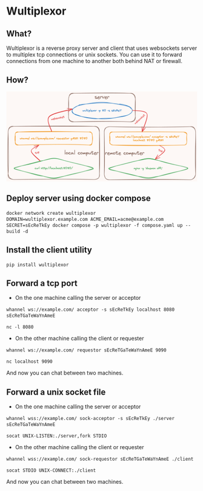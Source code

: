 # Wultiplexor

## What?

Wultiplexor is a reverse proxy server and client that uses websockets server to multiplex tcp connections or unix sockets.
You can use it to forward connections from one machine to another both behind NAT or firewall.

## How?

<picture>
  <img alt="Diagram" src="diagram.png">
</picture>

## Deploy server using docker compose

```shell
docker network create wultiplexor
DOMAIN=wultiplexor.example.com ACME_EMAIL=acme@example.com SECRET=sEcReTkEy docker compose -p wultiplexor -f compose.yaml up --build -d
```

## Install the client utility

```shell
pip install wultiplexor
```

## Forward a tcp port

- On the one machine calling the server or acceptor

```shell
whannel ws://example.com/ acceptor -s sEcReTkEy localhost 8080 sEcReTGaTeWaYnAmeE
```

```shell
nc -l 8080
```

- On the other machine calling the client or requester

```shell
whannel ws://example.com/ requestor sEcReTGaTeWaYnAmeE 9090
```

```shell
nc localhost 9090
```

And now you can chat between two machines.

## Forward a unix socket file

- On the one machine calling the server or acceptor

```shell
whannel wss://example.com/ sock-acceptor -s sEcReTkEy ./server sEcReTGaTeWaYnAmeE
```

```shell
socat UNIX-LISTEN:./server,fork STDIO
```

- On the other machine calling the client or requester

```shell
whannel wss://example.com/ sock-requestor sEcReTGaTeWaYnAmeE ./client
```

```shell
socat STDIO UNIX-CONNECT:./client
```

And now you can chat between two machines.
